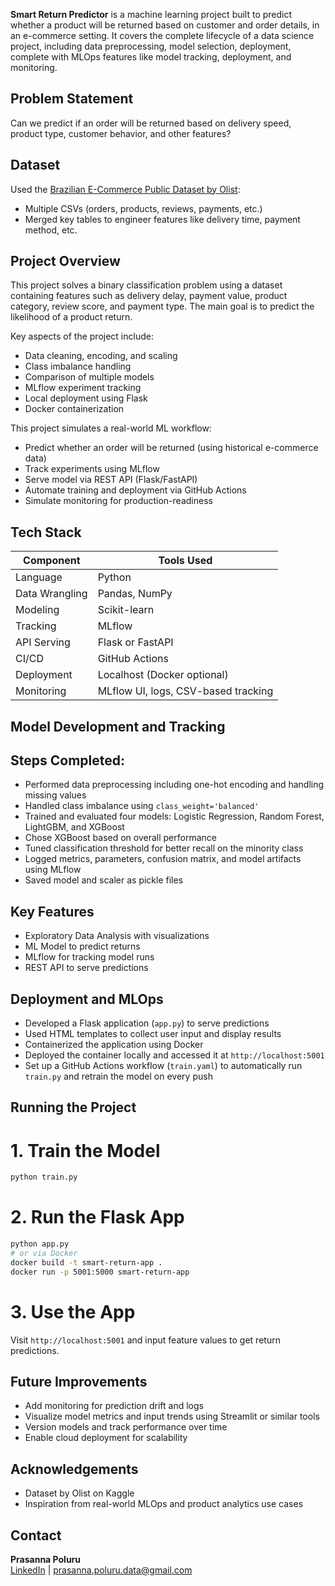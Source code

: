 **Smart Return Predictor** is a machine learning project built to predict whether a product will be returned based on customer and order details, in an e-commerce setting. It covers the complete lifecycle of a data science project, including data preprocessing, model selection, deployment, complete with MLOps features like model tracking, deployment, and monitoring.

## Problem Statement
Can we predict if an order will be returned based on delivery speed, product type, customer behavior, and other features?

## Dataset
Used the [Brazilian E-Commerce Public Dataset by Olist](https://www.kaggle.com/datasets/olistbr/brazilian-ecommerce):
- Multiple CSVs (orders, products, reviews, payments, etc.)
- Merged key tables to engineer features like delivery time, payment method, etc.

## Project Overview
This project solves a binary classification problem using a dataset containing features such as delivery delay, payment value, product category, review score, and payment type. The main goal is to predict the likelihood of a product return.

Key aspects of the project include:
- Data cleaning, encoding, and scaling
- Class imbalance handling
- Comparison of multiple models
- MLflow experiment tracking
- Local deployment using Flask
- Docker containerization
  
This project simulates a real-world ML workflow:
- Predict whether an order will be returned (using historical e-commerce data)
- Track experiments using MLflow
- Serve model via REST API (Flask/FastAPI)
- Automate training and deployment via GitHub Actions
- Simulate monitoring for production-readiness
  
## Tech Stack
| Component      | Tools Used                                   |
|----------------|-----------------------------------------------|
| Language       | Python                                        |
| Data Wrangling | Pandas, NumPy                                 |
| Modeling       | Scikit-learn                                  |
| Tracking       | MLflow                                        |
| API Serving    | Flask or FastAPI                              |
| CI/CD          | GitHub Actions                                |
| Deployment     | Localhost (Docker optional)                   |
| Monitoring     | MLflow UI, logs, CSV-based tracking           |

## Model Development and Tracking

## Steps Completed:
- Performed data preprocessing including one-hot encoding and handling missing values
- Handled class imbalance using `class_weight='balanced'`
- Trained and evaluated four models: Logistic Regression, Random Forest, LightGBM, and XGBoost
- Chose XGBoost based on overall performance
- Tuned classification threshold for better recall on the minority class
- Logged metrics, parameters, confusion matrix, and model artifacts using MLflow
- Saved model and scaler as pickle files

 ## Key Features
- Exploratory Data Analysis with visualizations
- ML Model to predict returns
- MLflow for tracking model runs
- REST API to serve predictions
  
## Deployment and MLOps

- Developed a Flask application (`app.py`) to serve predictions
- Used HTML templates to collect user input and display results
- Containerized the application using Docker
- Deployed the container locally and accessed it at `http://localhost:5001`
- Set up a GitHub Actions workflow (`train.yaml`) to automatically run `train.py` and retrain the model on every push

## Running the Project
# 1. Train the Model

```bash
python train.py
```

# 2. Run the Flask App

```bash
python app.py
# or via Docker
docker build -t smart-return-app .
docker run -p 5001:5000 smart-return-app
```

# 3. Use the App

Visit `http://localhost:5001` and input feature values to get return predictions.

## Future Improvements

- Add monitoring for prediction drift and logs
- Visualize model metrics and input trends using Streamlit or similar tools
- Version models and track performance over time
- Enable cloud deployment for scalability

## Acknowledgements
- Dataset by Olist on Kaggle
- Inspiration from real-world MLOps and product analytics use cases

## Contact
**Prasanna Poluru**  
[LinkedIn](https://www.linkedin.com/in/prasanna-poluru/) | prasanna.poluru.data@gmail.com
